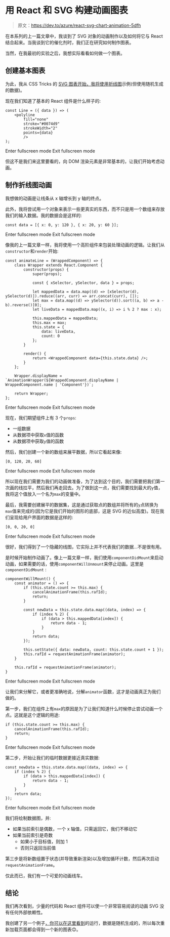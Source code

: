 # 用 React 和 SVG 构建动画图表

> 原文：<https://dev.to/azure/react-svg-chart-animation-5dfh>

在本系列的上一篇文章中，我谈到了 SVG 对象的动画制作以及如何将它与 React 结合起来。当我谈到它的催化剂时，我们正在研究如何制作图表。

当然，在我最初的实验之后，我想实际看看如何做一个图表。

## 创建基本图表

为此，我从 CSS Tricks 的 [SVG 图表开始，我将使用](https://css-tricks.com/how-to-make-charts-with-svg/)[折线图](https://css-tricks.com/how-to-make-charts-with-svg/#article-header-id-5)示例(但使用随机生成的数据)。

现在我们知道了基本的 React 组件是什么样子的:

```
const Line = ({ data }) => (
    <polyline
        fill="none"
        stroke="#0074d9"
        strokeWidth="2"
        points={data}
        />
); 
```

Enter fullscreen mode Exit fullscreen mode

但这不是我们来这里要看的，向 DOM 渲染元素是非常基本的，让我们开始考虑动画。

## 制作折线图动画

我想做的动画是让线条从 x 轴增长到 y 轴的终点。

此外，我将尝试用一个对象来表示一些更真实的东西，而不只是用一个数组来存放我们的输入数据。我的数据会是这样的:

```
const data = [{ x: 0, y: 120 }, { x: 20, y: 60 }]; 
```

Enter fullscreen mode Exit fullscreen mode

像我的上一篇文章一样，我将使用一个高阶组件来包装处理动画的逻辑。让我们从`constructor`和`render`开始:

```
const animateLine = (WrappedComponent) => {
    class Wrapper extends React.Component {
        constructor(props) {
            super(props);

            const { xSelector, ySelector, data } = props;

            let mappedData = data.map((d) => [xSelector(d), ySelector(d)]).reduce((arr, curr) => arr.concat(curr), []);
            let max = data.map((d) => ySelector(d)).sort((a, b) => a - b).reverse()[0];
            let liveData = mappedData.map((x, i) => i % 2 ? max : x);

            this.mappedData = mappedData;
            this.max = max;
            this.state = {
                data: liveData,
                count: 0
            };
        }

        render() {
            return <WrappedComponent data={this.state.data} />;
        }
    };

    Wrapper.displayName = `AnimationWrapper(${WrappedComponent.displayName | WrappedComponent.name | 'Component'})`;

    return Wrapper;
}; 
```

Enter fullscreen mode Exit fullscreen mode

现在，我们期望组件上有 3 个`props`:

*   一组数据
*   从数据项中获取`x`值的函数
*   从数据项中获取`y`值的函数

然后，我们创建一个新的数组来展平数据，所以它看起来像:

```
[0, 120, 20, 60] 
```

Enter fullscreen mode Exit fullscreen mode

所以现在我们需要为我们的动画做准备，为了达到这个目的，我们需要把我们第一次画的线拉平，然后我们再走回去。为了做到这一点，我们需要找到最大的`y`值，我将这个值放入一个名为`max`的变量中。

最后，我需要创建展平的数据集，这是通过获取点的数组并将所有的`y`点转换为`max`值来完成的(因为它是我们开始的图形的底部，这是 SVG 的近似高度)。现在我们呈现给用户界面的数据是这样的:

```
[0, 0, 20, 0] 
```

Enter fullscreen mode Exit fullscreen mode

很好，我们得到了一个隐藏的线图，它实际上并不代表我们的数据...不是很有用。

是时候开始制作动画了。像上一篇文章一样，我们使用`componentDidMount`来启动动画，如果需要的话，使用`componentWillUnmount`来停止动画。这里是`componentDidMount` :

```
componentWillMount() {
    const animator = () => {
        if (this.state.count >= this.max) {
            cancelAnimationFrame(this.rafId);
            return;
        }

        const newData = this.state.data.map((data, index) => {
            if (index % 2) {
                if (data > this.mappedData[index]) {
                    return data - 1;
                }
            }
            return data;
        });

        this.setState({ data: newData, count: this.state.count + 1 });
        this.rafId = requestAnimationFrame(animator);
    }

    this.rafId = requestAnimationFrame(animator);
} 
```

Enter fullscreen mode Exit fullscreen mode

让我们来分解它，或者更准确地说，分解`animator`函数，这才是动画真正为我们做的。

第一步，我们在组件上有`max`的原因是为了让我们知道什么时候停止尝试动画一个点。这就是这个逻辑的用途:

```
if (this.state.count >= this.max) {
    cancelAnimationFrame(this.rafId);
    return;
} 
```

Enter fullscreen mode Exit fullscreen mode

第二步，开始让我们的临时数据更接近真实数据:

```
const newData = this.state.data.map((data, index) => {
    if (index % 2) {
        if (data > this.mappedData[index]) {
            return data - 1;
        }
    }
    return data;
}); 
```

Enter fullscreen mode Exit fullscreen mode

我们将绘制数据图，并:

*   如果当前索引是偶数，一个 x 轴值，只需返回它，我们不移动它
*   如果当前索引是奇数
    *   如果小于目标值，则加 1
    *   否则只返回当前值

第三步是将新数组置于状态(并导致重新渲染)以及增加循环计数，然后再次启动`requestAnimationFrame`。

仅此而已，我们有一个可爱的动画线车。

## 结论

我们再次看到，少量的代码和 React 组件可以使一个非常容易阅读的动画 SVG 没有任何外部依赖性。

我创建了另一个例子[，你可以在这里看到](https://www.aaron-powell.com/demos/react-svg/react-svg-line-chart/)的运行，数据是随机生成的，所以每次重新加载页面都会得到一个新的图表😊。
